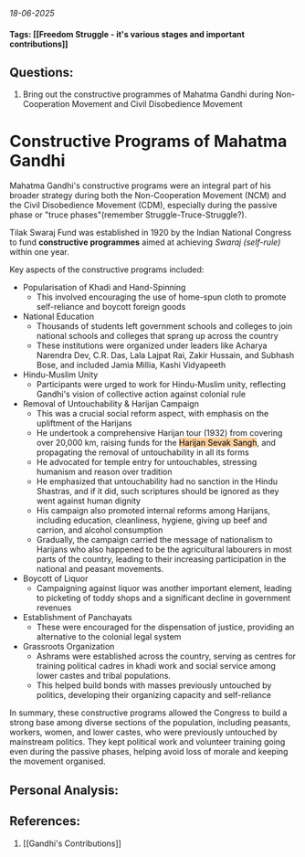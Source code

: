 *18-06-2025*
#### Tags: [[Freedom Struggle - it's various stages and important contributions]]


## Questions:

1. Bring out the constructive programmes of Mahatma Gandhi during Non-Cooperation Movement and Civil Disobedience Movement

# Constructive Programs of Mahatma Gandhi

Mahatma Gandhi's constructive programs were an integral part of his broader strategy during both the Non-Cooperation Movement (NCM) and the Civil Disobedience Movement (CDM), especially during the passive phase or "truce phases"(remember Struggle-Truce-Struggle?). 

Tilak Swaraj Fund was established in 1920 by the Indian National Congress to fund **constructive programmes** aimed at achieving _Swaraj (self-rule)_ within one year.

Key aspects of the constructive programs included:
- Popularisation of Khadi and Hand-Spinning
	- This involved encouraging the use of home-spun cloth to promote self-reliance and boycott foreign goods
- National Education
	- Thousands of students left government schools and colleges to join national schools and colleges that sprang up across the country
	- These institutions were organized under leaders like Acharya Narendra Dev, C.R. Das, Lala Lajpat Rai, Zakir Hussain, and Subhash Bose, and included Jamia Millia, Kashi Vidyapeeth
- Hindu-Muslim Unity 
	- Participants were urged to work for Hindu-Muslim unity, reflecting Gandhi's vision of collective action against colonial rule
- Removal of Untouchability & Harijan Campaign
	- This was a crucial social reform aspect, with emphasis on the upliftment of the Harijans
	- He undertook a comprehensive Harijan tour (1932) from covering over 20,000 km, raising funds for the <mark style="background: #FFB86CA6;">Harijan Sevak Sangh</mark>, and propagating the removal of untouchability in all its forms
	- He advocated for temple entry for untouchables, stressing humanism and reason over tradition
	- He emphasized that untouchability had no sanction in the Hindu Shastras, and if it did, such scriptures should be ignored as they went against human dignity
	- His campaign also promoted internal reforms among Harijans, including education, cleanliness, hygiene, giving up beef and carrion, and alcohol consumption
	- Gradually, the campaign carried the message of nationalism to Harijans who also happened to be the agricultural labourers in most parts of the country, leading to their increasing participation in the national and peasant movements.
- Boycott of Liquor 
	- Campaigning against liquor was another important element, leading to picketing of toddy shops and a significant decline in government revenues
- Establishment of Panchayats 
	- These were encouraged for the dispensation of justice, providing an alternative to the colonial legal system
- Grassroots Organization 
	- Ashrams were established across the country, serving as centres for training political cadres in khadi work and social service among lower castes and tribal populations. 
	- This helped build bonds with masses previously untouched by politics, developing their organizing capacity and self-reliance


In summary, these constructive programs allowed the Congress to build a strong base among diverse sections of the population, including peasants, workers, women, and lower castes, who were previously untouched by mainstream politics. They kept political work and volunteer training going even during the passive phases, helping avoid loss of morale and keeping the movement organised.

## Personal Analysis:


## References:

1. [[Gandhi's Contributions]]